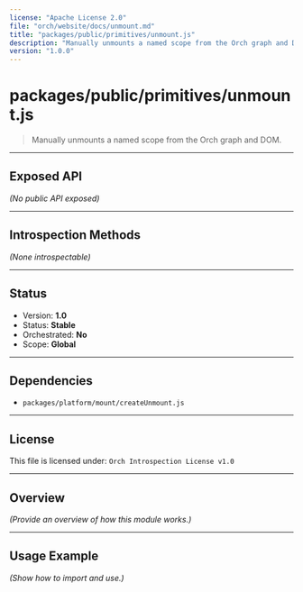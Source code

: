 ```yaml
---
license: "Apache License 2.0"
file: "orch/website/docs/unmount.md"
title: "packages/public/primitives/unmount.js"
description: "Manually unmounts a named scope from the Orch graph and DOM."
version: "1.0.0"
---
```


# packages/public/primitives/unmount.js

> Manually unmounts a named scope from the Orch graph and DOM.

---

## Exposed API

_(No public API exposed)_

---

## Introspection Methods

_(None introspectable)_

---

## Status

- Version: **1.0**
- Status: **Stable**
- Orchestrated: **No**
- Scope: **Global**

---

## Dependencies

- `packages/platform/mount/createUnmount.js`

---

## License

This file is licensed under: `Orch Introspection License v1.0`

---

## Overview

_(Provide an overview of how this module works.)_

---

## Usage Example

_(Show how to import and use.)_
